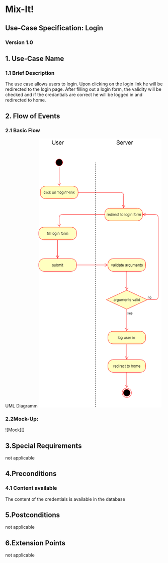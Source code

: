 # Mix-It!

## Use-Case Specification: Login

### Version 1.0

## 1. Use-Case Name
### 1.1 Brief Description
The use case allows users to login. Upon clicking on the login link he will be redirected to the login page. After filling out a login form, the validity will be checked and if the credantials are correct he will be logged in and redirected to home.
## 2. Flow of Events
### 2.1 Basic Flow
UML Diagramm
![UML][]

### 2.2Mock-Up:
![Mock][]

## 3.Special Requirements
not applicable

## 4.Preconditions
### 4.1 Content available
The content of the credentials is available in the database

## 5.Postconditions
not applicable

## 6.Extension Points
not applicable
  
<!-- picture links -->
[UML]: https://github.com/Mit-It/Documentation/blob/master/Use%20Cases/login.png "UML Diagram"
